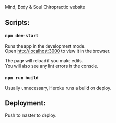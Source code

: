 Mind, Body & Soul Chiropractic website

## Scripts:

### `npm dev-start`

Runs the app in the development mode.<br />
Open [http://localhost:3000](http://localhost:3000) to view it in the browser.

The page will reload if you make edits.<br />
You will also see any lint errors in the console.

### `npm run build`

Usually unnecessary, Heroku runs a build on deploy.

## Deployment:

Push to master to deploy.

